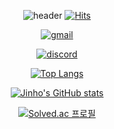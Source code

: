 <div align=center>
  
  ![header](https://capsule-render.vercel.app/api?type=waving&color=timeGradient&text=Welcome%20to%20Jinho's%20GitHub%20👋&animation=twinkling&fontSize=35&fontAlignY=40&fontAlign=70&height=250)
   [![Hits](https://hits.seeyoufarm.com/api/count/incr/badge.svg?url=https%3A%2F%2Fgithub.com%2FJihn0118&count_bg=%233DBCC8&title_bg=%23555555&icon=&icon_color=%23E7E7E7&title=hits&edge_flat=true)](https://hits.seeyoufarm.com)
  
[![gmail](https://img.shields.io/badge/Gmail-D14836?style=for-the-badge&logo=gmail&logoColor=white)](https://mail.google.com/mail/?view=cm&amp;fs=1&amp;to=wlsgh980118@gmail.com)

[![discord](https://img.shields.io/badge/Discord-7289DA?style=for-the-badge&logo=discord&logoColor=white)](https://www.discord.com/users/jihn0118)

  [![Top Langs](https://github-readme-stats.vercel.app/api/top-langs/?username=Jihn0118&layout=compact)](https://github.com/Jihn0118/github-readme-stats)

  [![Jinho's GitHub stats](https://github-readme-stats.vercel.app/api?username=Jihn0118&include_all_commits=true&theme=tokyonight&hide_border=true&count_private=true&show_icons=true)](https://github.com/Jihn0118)
  
  [![Solved.ac
프로필](http://mazassumnida.wtf/api/v2/generate_badge?boj=lantern50)](https://solved.ac/lantern50)


</div>
